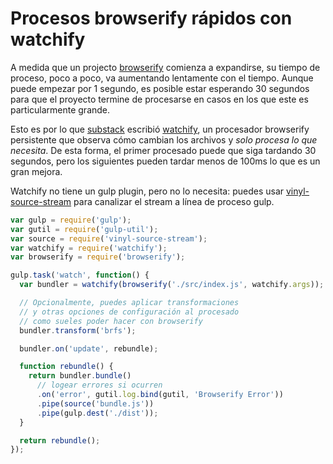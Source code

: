 # Procesos browserify rápidos con watchify

A medida que un projecto [browserify](http://github.com/substack/node-browserify) comienza a expandirse, su tiempo de proceso, poco a poco, va aumentando lentamente con el tiempo. Aunque puede empezar por 1 segundo, es posible estar esperando 30 segundos para que el proyecto termine de procesarse en casos en los que este es particularmente grande.

Esto es por lo que [substack](http://github.com/substack) escribió [watchify](http://github.com/substack/watchify), un procesador browserify persistente que observa cómo cambian los archivos y *solo procesa lo que necesita*. De esta forma, el primer procesado puede que siga tardando 30 segundos, pero los siguientes pueden tardar menos de 100ms lo que es un gran mejora.

Watchify no tiene un gulp plugin, pero no lo necesita: puedes usar [vinyl-source-stream](http://github.com/hughsk/vinyl-source-stream) para canalizar el stream a línea de proceso gulp.

``` javascript
var gulp = require('gulp');
var gutil = require('gulp-util');
var source = require('vinyl-source-stream');
var watchify = require('watchify');
var browserify = require('browserify');

gulp.task('watch', function() {
  var bundler = watchify(browserify('./src/index.js', watchify.args));

  // Opcionalmente, puedes aplicar transformaciones
  // y otras opciones de configuración al procesado
  // como sueles poder hacer con browserify
  bundler.transform('brfs');

  bundler.on('update', rebundle);

  function rebundle() {
    return bundler.bundle()
      // logear errores si ocurren
      .on('error', gutil.log.bind(gutil, 'Browserify Error'))
      .pipe(source('bundle.js'))
      .pipe(gulp.dest('./dist'));
  }

  return rebundle();
});
```
